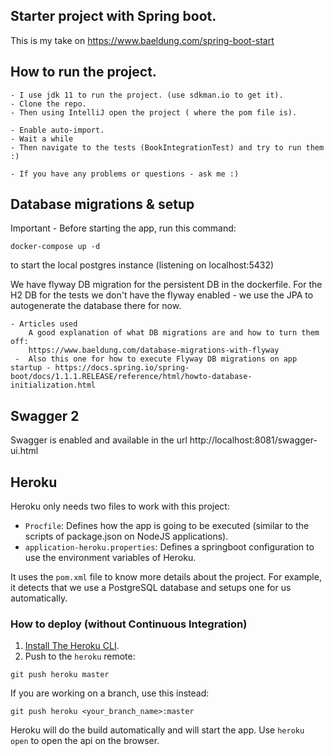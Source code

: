 ## Starter project with Spring boot.

This is my take on https://www.baeldung.com/spring-boot-start

## How to run the project.
    - I use jdk 11 to run the project. (use sdkman.io to get it).  
    - Clone the repo.
    - Then using IntelliJ open the project ( where the pom file is).
    
    - Enable auto-import.
    - Wait a while
    - Then navigate to the tests (BookIntegrationTest) and try to run them :) 
    
    - If you have any problems or questions - ask me :)
    
## Database migrations & setup

Important - Before starting the app, run this command: 
   
    docker-compose up -d 
    
to start the local postgres instance (listening on localhost:5432)

We have flyway DB migration for the persistent DB in the dockerfile. 
For the H2 DB for the tests we don't have the flyway enabled -  we use the JPA to autogenerate the database there for now.
    
    - Articles used 
        A good explanation of what DB migrations are and how to turn them off:
        https://www.baeldung.com/database-migrations-with-flyway
     -  Also this one for how to execute Flyway DB migrations on app startup - https://docs.spring.io/spring-boot/docs/1.1.1.RELEASE/reference/html/howto-database-initialization.html
     
     
## Swagger 2

Swagger is enabled and available in the url http://localhost:8081/swagger-ui.html

## Heroku

Heroku only needs two files to work with this project:

- `Procfile`: Defines how the app is going to be executed (similar to the scripts of package.json on NodeJS applications).
- `application-heroku.properties`: Defines a springboot configuration to use the environment variables of Heroku.

It uses the `pom.xml` file to know more details about the project. For example, it detects that we use a PostgreSQL database and setups one for us automatically.

### How to deploy (without Continuous Integration)
1. [Install The Heroku CLI](https://devcenter.heroku.com/articles/heroku-cli). 
2. Push to the `heroku` remote: 
```
git push heroku master
```
If you are working on a branch, use this instead:
```
git push heroku <your_branch_name>:master
```
Heroku will do the build automatically and will start the app. Use `heroku open` to open the api on the browser.